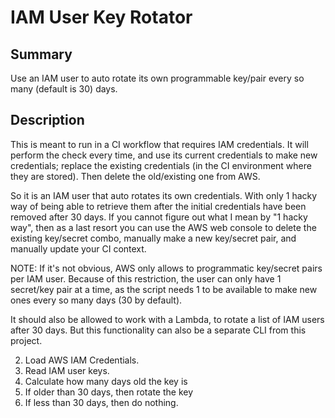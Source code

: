 # IAM User Key Rotator

## Summary

Use an IAM user to auto rotate its own programmable key/pair every so many
(default is 30) days.

## Description

This is meant to run in a CI workflow that requires IAM credentials. It will
perform the check every time, and use its current credentials to make new
credentials; replace the existing credentials (in the CI environment where they
are stored). Then delete the old/existing one from AWS.

So it is an IAM user that auto rotates its own credentials. With only 1 hacky way
of being able to retrieve them after the initial credentials have been removed
after 30 days. If you cannot figure out what I mean by "1 hacky way", then as
a last resort you can use the AWS web console to delete the existing key/secret
combo, manually make a new key/secret pair, and manually update your CI context.

NOTE: If it's not obvious, AWS only allows to programmatic key/secret pairs per
IAM user. Because of this restriction, the user can only have 1 secret/key pair
at a time, as the script needs 1 to be available
to make new ones every so many days (30 by default).

It should also be allowed to work with a Lambda, to rotate a list of IAM users
after 30 days. But this functionality can also be a separate CLI from this
project.

2. Load AWS IAM Credentials.
3. Read IAM user keys.
4. Calculate how many days old the key is
5. If older than 30 days, then rotate the key
6. If less than 30 days, then do nothing.